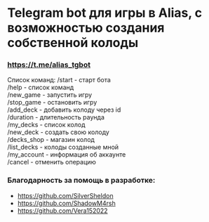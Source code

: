 # Telegram bot для игры в Alias, с возможностью создания собственной колоды

### https://t.me/alias_tgbot

Список команд:
/start - старт бота  
/help - список команд  
/new_game - запустить игру  
/stop_game - остановить игру  
/add_deck - добавить колоду через id  
/duration - длительность раунда  
/my_decks - список колод  
/new_deck - создать свою колоду  
/decks_shop - магазин колод  
/list_decks - колоды созданные мной  
/my_account - информация об аккаунте  
/cancel - отменить операцию

### Благодарность за помощь в разработке:
 - https://github.com/SilverSheldon
 - https://github.com/ShadowM4rsh
 - https://github.com/Vera152022